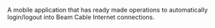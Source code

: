 A mobile application that has ready made operations to automatically login/logout into Beam Cable Internet connections.